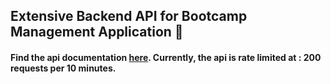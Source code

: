 ## Extensive Backend API for Bootcamp Management Application 🎉

#### Find the api documentation [here](https://bootcamper-api.herokuapp.com/). Currently, the api is rate limited at : 200 requests per 10 minutes.
